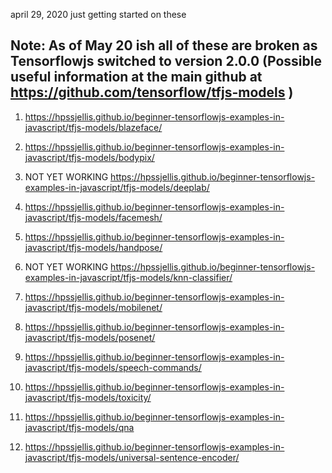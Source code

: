 april 29, 2020 just getting started on these
## Note: As of May 20 ish all of these are broken as Tensorflowjs switched to version 2.0.0 (Possible useful information at the main github at https://github.com/tensorflow/tfjs-models )





1. https://hpssjellis.github.io/beginner-tensorflowjs-examples-in-javascript/tfjs-models/blazeface/

1. https://hpssjellis.github.io/beginner-tensorflowjs-examples-in-javascript/tfjs-models/bodypix/

1. NOT YET WORKING  https://hpssjellis.github.io/beginner-tensorflowjs-examples-in-javascript/tfjs-models/deeplab/

1. https://hpssjellis.github.io/beginner-tensorflowjs-examples-in-javascript/tfjs-models/facemesh/

1. https://hpssjellis.github.io/beginner-tensorflowjs-examples-in-javascript/tfjs-models/handpose/

1. NOT YET WORKING https://hpssjellis.github.io/beginner-tensorflowjs-examples-in-javascript/tfjs-models/knn-classifier/

1. https://hpssjellis.github.io/beginner-tensorflowjs-examples-in-javascript/tfjs-models/mobilenet/

1. https://hpssjellis.github.io/beginner-tensorflowjs-examples-in-javascript/tfjs-models/posenet/

1. https://hpssjellis.github.io/beginner-tensorflowjs-examples-in-javascript/tfjs-models/speech-commands/

1. https://hpssjellis.github.io/beginner-tensorflowjs-examples-in-javascript/tfjs-models/toxicity/

1. https://hpssjellis.github.io/beginner-tensorflowjs-examples-in-javascript/tfjs-models/qna

1. https://hpssjellis.github.io/beginner-tensorflowjs-examples-in-javascript/tfjs-models/universal-sentence-encoder/








